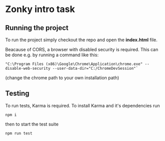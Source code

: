 # Zonky intro task

## Running the project

To run the project simply checkout the repo and open the **index.html** file.

Beacause of CORS, a browser with disabled security is required.
This can be done e.g. by running a command like this:

```
"C:\Program Files (x86)\Google\Chrome\Application\chrome.exe" --disable-web-security --user-data-dir="C:/ChromeDevSession"`
```

(change the chrome path to your own installation path)

## Testing
To run tests, Karma is required. To install Karma and it's dependencies run

```
npm i
```

then to start the test suite

```
npm run test
```